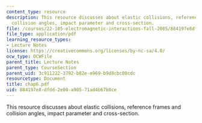 ```yaml
---
content_type: resource
description: This resource discusses about elastic collisions, reference frames and
  collision angles, impact parameter and cross-section.
file: /courses/22-105-electromagnetic-interactions-fall-2005/884197e8dfdd2e00a90571ad4b67b8ce_chap6.pdf
file_type: application/pdf
learning_resource_types:
- Lecture Notes
license: https://creativecommons.org/licenses/by-nc-sa/4.0/
ocw_type: OCWFile
parent_title: Lecture Notes
parent_type: CourseSection
parent_uid: 3c911222-3792-b82e-e969-b9d8cbc00cdc
resourcetype: Document
title: chap6.pdf
uid: 884197e8-dfdd-2e00-a905-71ad4b67b8ce
---
```

This resource discusses about elastic collisions, reference frames and collision angles, impact parameter and cross-section.